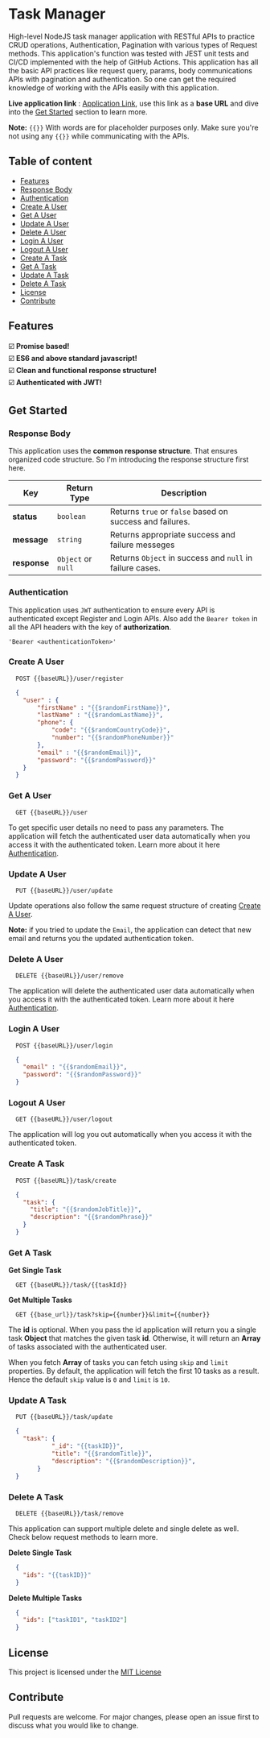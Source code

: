 # Task Manager

High-level NodeJS task manager application with RESTful APIs to practice CRUD operations, Authentication, Pagination with various types of Request methods. This application's function was tested with JEST unit tests and CI/CD implemented with the help of GitHub Actions. This application has all the basic API practices like request query, params, body communications APIs with pagination and authentication. So one can get the required knowledge of working with the APIs easily with this application.

**Live application link** : [Application Link](https://rameshrrl-task-manager.herokuapp.com), use this link as a **base URL** and dive into the [Get Started](#get-started) section to learn more.

**Note:** `{{}}` With words are for placeholder purposes only. Make sure you're not using any `{{}}` while communicating with the APIs.

## Table of content

- [Features](#features)
- [Response Body](#response-body)
- [Authentication](#authentication)
- [Create A User](#create-a-user)
- [Get A User](#get-a-user)
- [Update A User](#update-a-user)
- [Delete A User](#delete-a-user)
- [Login A User](#login-a-user)
- [Logout A User](#logout-a-user)
- [Create A Task](#create-a-task)
- [Get A Task](#get-a-task)
- [Update A Task](#update-a-task)
- [Delete A Task](#delete-a-task)
- [License](#license)
- [Contribute](#contribute)

## Features

☑️ **Promise based!**<br />
☑️ **ES6 and above standard javascript!**<br />
☑️ **Clean and functional response structure!**<br />
☑️ **Authenticated with JWT!**<br />

## Get Started

### Response Body

This application uses the **common response structure**. That ensures organized code structure. So I'm introducing the response structure first here.

| Key            | Return Type        | Description                                             |
| -------------- |--------------------|---------------------------------------------------------|
| **status**     | `boolean`          | Returns `true` or `false` based on success and failures.|
| **message**    | `string`           | Returns appropriate success and failure messeges        |
| **response**   | `Object` or `null` | Returns `Object` in success and `null` in failure cases.|

### Authentication

This application uses `JWT` authentication to ensure every API is authenticated except Register and Login APIs. Also add the `Bearer token` in all the API headers with the key of **authorization**.

```console
'Bearer <authenticationToken>'
```

### Create A User

```console
  POST {{baseURL}}/user/register
```

```json
  {
    "user" : {
        "firstName" : "{{$randomFirstName}}",
        "lastName" : "{{$randomLastName}}",
        "phone": {
            "code": "{{$randomCountryCode}}",
            "number": "{{$randomPhoneNumber}}"
        },
        "email" : "{{$randomEmail}}",
        "password": "{{$randomPassword}}"
    }
  }
```

### Get A User

```console
  GET {{baseURL}}/user
```

To get specific user details no need to pass any parameters. The application will fetch the authenticated user data automatically when you access it with the authenticated token. Learn more about it here [Authentication](#authentication).


### Update A User

```console
  PUT {{baseURL}}/user/update
```

Update operations also follow the same request structure of creating [Create A User](#create-a-user).

**Note:** if you tried to update the `Email`, the application can detect that new email and returns you the updated authentication token.

### Delete A User

```console
  DELETE {{baseURL}}/user/remove
```

The application will delete the authenticated user data automatically when you access it with the authenticated token. Learn more about it here [Authentication](#authentication).

### Login A User

```console
  POST {{baseURL}}/user/login
```

```json
  {
    "email" : "{{$randomEmail}}",
    "password": "{{$randomPassword}}"
  }
```

### Logout A User

```console
  GET {{baseURL}}/user/logout
```

The application will log you out automatically when you access it with the authenticated token.

### Create A Task

```console
  POST {{baseURL}}/task/create
```

```json
  {
    "task": {
      "title": "{{$randomJobTitle}}",
      "description": "{{$randomPhrase}}"
    }
  }
```

### Get A Task


**Get Single Task**

```console
  GET {{baseURL}}/task/{{taskId}}
```

**Get Multiple Tasks**

```console
  GET {{base_url}}/task?skip={{number}}&limit={{number}}
```

The **id** is optional. When you pass the id application will return you a single task **Object** that matches the given task **id**. Otherwise, it will return an **Array** of tasks associated with the authenticated user.

When you fetch **Array** of tasks you can fetch using `skip` and `limit` properties. By default, the application will fetch the first 10 tasks as a result. Hence the default `skip` value is `0` and `limit` is `10`.

### Update A Task

```console
  PUT {{baseURL}}/task/update
```

```json
  {
    "task": {
            "_id": "{{taskID}}",
            "title": "{{$randomTitle}}",
            "description": "{{$randomDescription}}",
        }
  }
```

### Delete A Task

```console
  DELETE {{baseURL}}/task/remove
```

This application can support multiple delete and single delete as well. Check below request methods to learn more.

**Delete Single Task**

```json
  {
    "ids": "{{taskID}}"
  }
```

**Delete Multiple Tasks**

```json
  {
    "ids": ["taskID1", "taskID2"]
  }
```

## License

This project is licensed under the [MIT License](https://github.com/rameshrrl/task-manager/blob/main/LICENSE)

## Contribute

Pull requests are welcome. For major changes, please open an issue first to discuss what you would like to change.